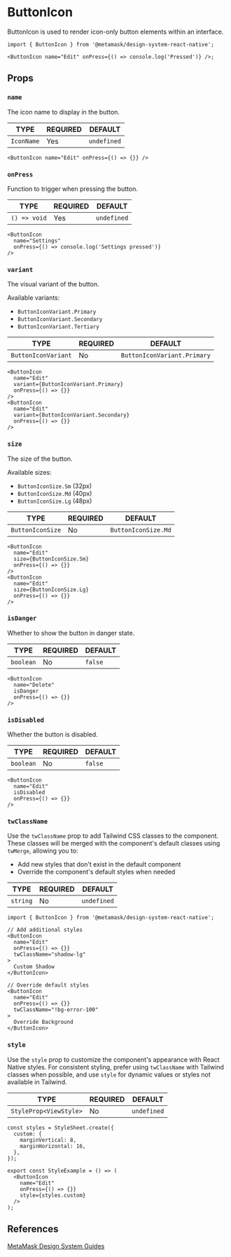 # ButtonIcon

ButtonIcon is used to render icon-only button elements within an interface.

```tsx
import { ButtonIcon } from '@metamask/design-system-react-native';

<ButtonIcon name="Edit" onPress={() => console.log('Pressed')} />;
```

## Props

### `name`

The icon name to display in the button.

| TYPE | REQUIRED | DEFAULT |
|------|----------|---------|
| `IconName` | Yes | `undefined` |

```tsx
<ButtonIcon name="Edit" onPress={() => {}} />
```

### `onPress`

Function to trigger when pressing the button.

| TYPE | REQUIRED | DEFAULT |
|------|----------|---------|
| `() => void` | Yes | `undefined` |

```tsx
<ButtonIcon 
  name="Settings" 
  onPress={() => console.log('Settings pressed')}
/>
```

### `variant`

The visual variant of the button.

Available variants:

- `ButtonIconVariant.Primary`
- `ButtonIconVariant.Secondary`
- `ButtonIconVariant.Tertiary`

| TYPE | REQUIRED | DEFAULT |
|------|----------|---------|
| `ButtonIconVariant` | No | `ButtonIconVariant.Primary` |

```tsx
<ButtonIcon 
  name="Edit" 
  variant={ButtonIconVariant.Primary}
  onPress={() => {}}
/>
<ButtonIcon 
  name="Edit" 
  variant={ButtonIconVariant.Secondary}
  onPress={() => {}}
/>
```

### `size`

The size of the button.

Available sizes:

- `ButtonIconSize.Sm` (32px)
- `ButtonIconSize.Md` (40px)
- `ButtonIconSize.Lg` (48px)

| TYPE | REQUIRED | DEFAULT |
|------|----------|---------|
| `ButtonIconSize` | No | `ButtonIconSize.Md` |

```tsx
<ButtonIcon 
  name="Edit" 
  size={ButtonIconSize.Sm}
  onPress={() => {}}
/>
<ButtonIcon 
  name="Edit" 
  size={ButtonIconSize.Lg}
  onPress={() => {}}
/>
```

### `isDanger`

Whether to show the button in danger state.

| TYPE | REQUIRED | DEFAULT |
|------|----------|---------|
| `boolean` | No | `false` |

```tsx
<ButtonIcon 
  name="Delete" 
  isDanger
  onPress={() => {}}
/>
```

### `isDisabled`

Whether the button is disabled.

| TYPE | REQUIRED | DEFAULT |
|------|----------|---------|
| `boolean` | No | `false` |

```tsx
<ButtonIcon 
  name="Edit" 
  isDisabled
  onPress={() => {}}
/>
```

### `twClassName`

Use the `twClassName` prop to add Tailwind CSS classes to the component. These classes will be merged with the component's default classes using `twMerge`, allowing you to:

- Add new styles that don't exist in the default component
- Override the component's default styles when needed

| TYPE | REQUIRED | DEFAULT |
|------|----------|---------|
| `string` | No | `undefined` |

```tsx
import { ButtonIcon } from '@metamask/design-system-react-native';

// Add additional styles
<ButtonIcon 
  name="Edit"
  onPress={() => {}}
  twClassName="shadow-lg"
>
  Custom Shadow
</ButtonIcon>

// Override default styles
<ButtonIcon 
  name="Edit"
  onPress={() => {}}
  twClassName="!bg-error-100"
>
  Override Background
</ButtonIcon>
```

### `style`

Use the `style` prop to customize the component's appearance with React Native styles. For consistent styling, prefer using `twClassName` with Tailwind classes when possible, and use `style` for dynamic values or styles not available in Tailwind.

| TYPE | REQUIRED | DEFAULT |
|------|----------|---------|
| `StyleProp<ViewStyle>` | No | `undefined` |

```tsx
const styles = StyleSheet.create({
  custom: {
    marginVertical: 8,
    marginHorizontal: 16,
  },
});

export const StyleExample = () => (
  <ButtonIcon 
    name="Edit"
    onPress={() => {}}
    style={styles.custom}
  />
);
```

## References

[MetaMask Design System Guides](https://www.notion.so/MetaMask-Design-System-Guides-Design-f86ecc914d6b4eb6873a122b83c12940)
